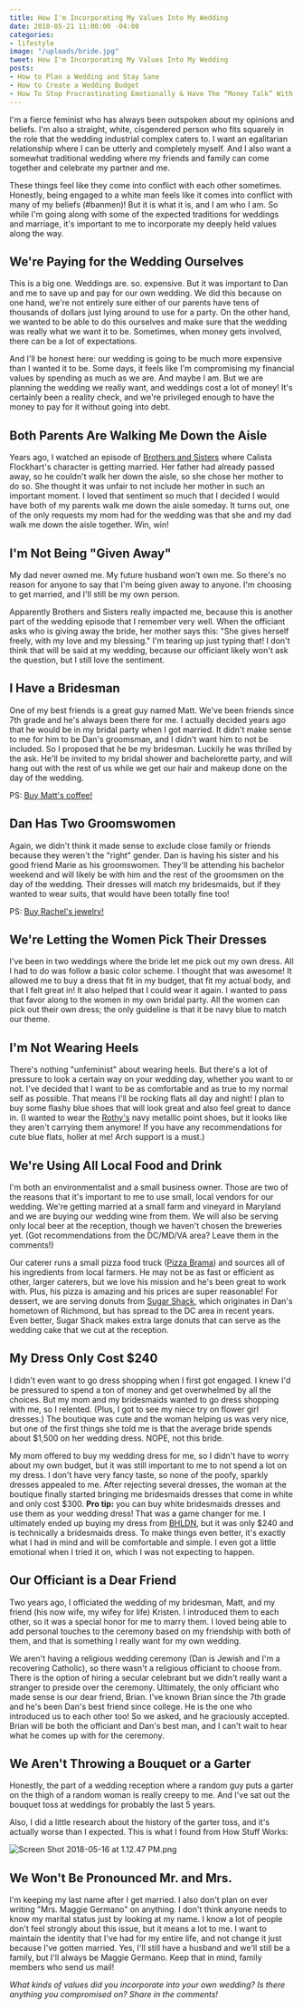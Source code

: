 ```yaml
---
title: How I'm Incorporating My Values Into My Wedding
date: 2018-05-21 11:00:00 -04:00
categories:
- lifestyle
image: "/uploads/bride.jpg"
tweet: How I'm Incorporating My Values Into My Wedding
posts:
- How to Plan a Wedding and Stay Sane
- How to Create a Wedding Budget
- How To Stop Procrastinating Emotionally & Have The “Money Talk” With Your S.O.
---
```


I'm a fierce feminist who has always been outspoken about my opinions and beliefs. I'm also a straight, white, cisgendered person who fits squarely in the role that the wedding industrial complex caters to. I want an egalitarian relationship where I can be utterly and completely myself. And I also want a somewhat traditional wedding where my friends and family can come together and celebrate my partner and me.

These things feel like they come into conflict with each other sometimes. Honestly, being engaged to a white man feels like it comes into conflict with many of my beliefs (#banmen)! But it is what it is, and I am who I am. So while I'm going along with some of the expected traditions for weddings and marriage, it's important to me to incorporate my deeply held values along the way.

## We're Paying for the Wedding Ourselves

This is a big one. Weddings are. so. expensive. But it was important to Dan and me to save up and pay for our own wedding. We did this because on one hand, we're not entirely sure either of our parents have tens of thousands of dollars just lying around to use for a party. On the other hand, we wanted to be able to do this ourselves and make sure that the wedding was really what we want it to be. Sometimes, when money gets involved, there can be a lot of expectations.

And I'll be honest here: our wedding is going to be much more expensive than I wanted it to be. Some days, it feels like I'm compromising my financial values by spending as much as we are. And maybe I am. But we are planning the wedding we really want, and weddings cost a lot of money! It's certainly been a reality check, and we're privileged enough to have the money to pay for it without going into debt.

## Both Parents Are Walking Me Down the Aisle

Years ago, I watched an episode of [Brothers and Sisters](https://www.imdb.com/title/tt0758737/) where Calista Flockhart's character is getting married. Her father had already passed away, so he couldn't walk her down the aisle, so she chose her mother to do so. She thought it was unfair to not include her mother in such an important moment. I loved that sentiment so much that I decided I would have both of my parents walk me down the aisle someday. It turns out, one of the only requests my mom had for the wedding was that she and my dad walk me down the aisle together. Win, win!

## I'm Not Being "Given Away"

My dad never owned me. My future husband won't own me. So there's no reason for anyone to say that I'm being given away to anyone. I'm choosing to get married, and I'll still be my own person.

Apparently Brothers and Sisters really impacted me, because this is another part of the wedding episode that I remember very well. When the officiant asks who is giving away the bride, her mother says this: "She gives herself freely, with my love and my blessing." I'm tearing up just typing that! I don't think that will be said at my wedding, because our officiant likely won't ask the question, but I still love the sentiment. 

## I Have a Bridesman

One of my best friends is a great guy named Matt. We've been friends since 7th grade and he's always been there for me. I actually decided years ago that he would be in my bridal party when I got married. It didn't make sense to me for him to be Dan's groomsman, and I didn't want him to not be included. So I proposed that he be my bridesman. Luckily he was thrilled by the ask. He'll be invited to my bridal shower and bachelorette party, and will hang out with the rest of us while we get our hair and makeup done on the day of the wedding.

PS: [Buy Matt's coffee!](http://simpleroastcoffee.com/)

## Dan Has Two Groomswomen

Again, we didn't think it made sense to exclude close family or friends because they weren't the "right" gender. Dan is having his sister and his good friend Marie as his groomswomen. They'll be attending his bachelor weekend and will likely be with him and the rest of the groomsmen on the day of the wedding. Their dresses will match my bridesmaids, but if they wanted to wear suits, that would have been totally fine too!

PS: [Buy Rachel's jewelry!](https://ancienttruthinvestigators.com/)

## We're Letting the Women Pick Their Dresses

I've been in two weddings where the bride let me pick out my own dress. All I had to do was follow a basic color scheme. I thought that was awesome! It allowed me to buy a dress that fit in my budget, that fit my actual body, and that I felt great in! It also helped that I could wear it again. I wanted to pass that favor along to the women in my own bridal party. All the women can pick out their own dress; the only guideline is that it be navy blue to match our theme. 

## I'm Not Wearing Heels

There's nothing "unfeminist" about wearing heels. But there's a lot of pressure to look a certain way on your wedding day, whether you want to or not. I've decided that I want to be as comfortable and as true to my normal self as possible. That means I'll be rocking flats all day and night! I plan to buy some flashy blue shoes that will look great and also feel great to dance in. (I wanted to wear the [Rothy's](https://rothys.com/) navy metallic point shoes, but it looks like they aren't carrying them anymore! If you have any recommendations for cute blue flats, holler at me! Arch support is a must.)

## We're Using All Local Food and Drink

I'm both an environmentalist and a small business owner. Those are two of the reasons that it's important to me to use small, local vendors for our wedding. We're getting married at a small farm and vineyard in Maryland and we are buying our wedding wine from them. We will also be serving only local beer at the reception, though we haven't chosen the breweries yet. (Got recommendations from the DC/MD/VA area? Leave them in the comments!)

Our caterer runs a small pizza food truck ([Pizza Brama](http://www.pizzabrama.com/)) and sources all of his ingredients from local farmers. He may not be as fast or efficient as other, larger caterers, but we love his mission and he's been great to work with. Plus, his pizza is amazing and his prices are super reasonable! For dessert, we are serving donuts from [Sugar Shack](http://www.sugarshackdonuts.com/), which originates in Dan's hometown of Richmond, but has spread to the DC area in recent years. Even better, Sugar Shack makes extra large donuts that can serve as the wedding cake that we cut at the reception.

## My Dress Only Cost $240

I didn't even want to go dress shopping when I first got engaged. I knew I'd be pressured to spend a ton of money and get overwhelmed by all the choices. But my mom and my bridesmaids wanted to go dress shopping with me, so I relented. (Plus, I got to see my niece try on flower girl dresses.) The boutique was cute and the woman helping us was very nice, but one of the first things she told me is that the average bride spends about $1,500 on her wedding dress. NOPE, not this bride.

My mom offered to buy my wedding dress for me, so I didn't have to worry about my own budget, but it was still important to me to not spend a lot on my dress. I don't have very fancy taste, so none of the poofy, sparkly dresses appealed to me. After rejecting several dresses, the woman at the boutique finally started bringing me bridesmaids dresses that come in white and only cost $300. **Pro tip:** you can buy white bridesmaids dresses and use them as your wedding dress! That was a game changer for me. I ultimately ended up buying my dress from [BHLDN](https://www.bhldn.com/), but it was only $240 and is technically a bridesmaids dress. To make things even better, it's exactly what I had in mind and will be comfortable and simple. I even got a little emotional when I tried it on, which I was not expecting to happen.

## Our Officiant is a Dear Friend

Two years ago, I officiated the wedding of my bridesman, Matt, and my friend (his now wife, my wifey for life) Kristen. I introduced them to each other, so it was a special honor for me to marry them. I loved being able to add personal touches to the ceremony based on my friendship with both of them, and that is something I really want for my own wedding.

We aren't having a religious wedding ceremony (Dan is Jewish and I'm a recovering Catholic), so there wasn't a religious officiant to choose from. There is the option of hiring a secular celebrant but we didn't really want a stranger to preside over the ceremony. Ultimately, the only officiant who made sense is our dear friend, Brian. I've known Brian since the 7th grade and he's been Dan's best friend since college. He is the one who introduced us to each other too! So we asked, and he graciously accepted. Brian will be both the officiant and Dan's best man, and I can't wait to hear what he comes up with for the ceremony.

## We Aren't Throwing a Bouquet or a Garter

Honestly, the part of a wedding reception where a random guy puts a garter on the thigh of a random woman is really creepy to me. And I've sat out the bouquet toss at weddings for probably the last 5 years.

Also, I did a little research about the history of the garter toss, and it's actually worse than I expected. This is what I found from How Stuff Works:

![Screen Shot 2018-05-16 at 1.12.47 PM.png](/uploads/Screen%20Shot%202018-05-16%20at%201.12.47%20PM.png)

## We Won't Be Pronounced Mr. and Mrs.

I'm keeping my last name after I get married. I also don't plan on ever writing "Mrs. Maggie Germano" on anything. I don't think anyone needs to know my marital status just by looking at my name. I know a lot of people don't feel strongly about this issue, but it means a lot to me. I want to maintain the identity that I've had for my entire life, and not change it just because I've gotten married. Yes, I'll still have a husband and we'll still be a family, but I'll always be Maggie Germano. Keep that in mind, family members who send us mail!

*What kinds of values did you incorporate into your own wedding? Is there anything you compromised on? Share in the comments!*